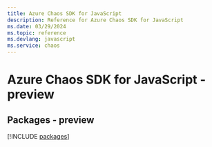 ```yaml
---
title: Azure Chaos SDK for JavaScript
description: Reference for Azure Chaos SDK for JavaScript
ms.date: 03/29/2024
ms.topic: reference
ms.devlang: javascript
ms.service: chaos
---
```

# Azure Chaos SDK for JavaScript - preview
## Packages - preview
[!INCLUDE [packages](chaos-index.md)]